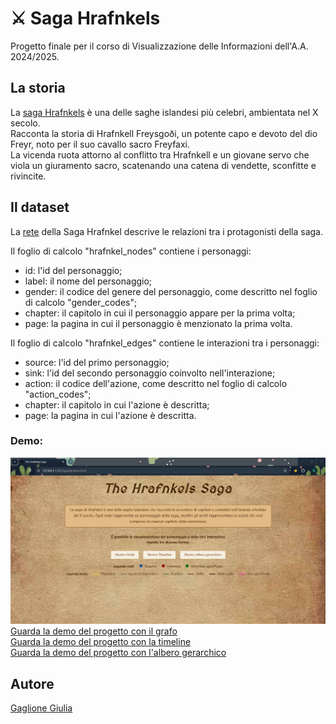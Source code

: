 # ⚔️ Saga Hrafnkels
Progetto finale per il corso di Visualizzazione delle Informazioni dell'A.A. 2024/2025.  

## La storia
La [saga Hrafnkels](https://en.wikipedia.org/wiki/Hrafnkels_saga) è una delle saghe islandesi più celebri, ambientata nel X secolo.  
Racconta la storia di Hrafnkell Freysgoði, un potente capo e devoto del dio Freyr, noto per il suo cavallo sacro Freyfaxi.  
La vicenda ruota attorno al conflitto tra Hrafnkell e un giovane servo che viola un giuramento sacro, scatenando una catena di vendette, sconfitte e rivincite.  

## Il dataset
La [rete](dataset/hrafnkel_saga_network.xlsx) della Saga Hrafnkel descrive le relazioni tra i protagonisti della saga.  
  
Il foglio di calcolo "hrafnkel_nodes" contiene i personaggi:
- id: l'id del personaggio;  
- label: il nome del personaggio;  
- gender: il codice del genere del personaggio, come descritto nel foglio di calcolo "gender_codes";  
- chapter: il capitolo in cui il personaggio appare per la prima volta;  
- page: la pagina in cui il personaggio è menzionato la prima volta.  
  
Il foglio di calcolo "hrafnkel_edges" contiene le interazioni tra i personaggi:
- source: l'id del primo personaggio;
- sink: l'id del secondo personaggio coinvolto nell'interazione;
- action: il codice dell'azione, come descritto nel foglio di calcolo "action_codes";
- chapter: il capitolo in cui l'azione è descritta;
- page: la pagina in cui l'azione è descritta.

### Demo:
![Frontend](demo/frontend.png)  
[Guarda la demo del progetto con il grafo](demo/grafo.gif)  
[Guarda la demo del progetto con la timeline](demo/timeline.gif)  
[Guarda la demo del progetto con l'albero gerarchico](demo/albero.gif)  

## Autore
[Gaglione Giulia](https://github.com/giug2)  
